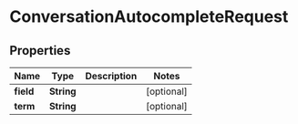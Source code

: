 

# ConversationAutocompleteRequest


## Properties

| Name | Type | Description | Notes |
|------------ | ------------- | ------------- | -------------|
|**field** | **String** |  |  [optional] |
|**term** | **String** |  |  [optional] |



